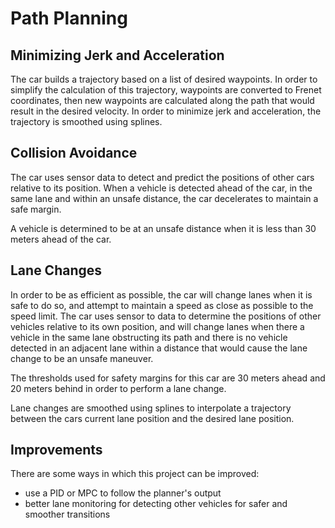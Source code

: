 # Path Planning

## Minimizing Jerk and Acceleration

The car builds a trajectory based on a list of desired waypoints. In order to simplify the calculation of this trajectory, waypoints are converted to Frenet coordinates, then new waypoints are calculated along the path that would result in the desired velocity. In order to minimize jerk and acceleration, the trajectory is smoothed using splines.

## Collision Avoidance

The car uses sensor data to detect and predict the positions of other cars relative to its position. When a vehicle is detected ahead of the car, in the same lane and within an unsafe distance, the car decelerates to maintain a safe margin.

A vehicle is determined to be at an unsafe distance when it is less than 30 meters ahead of the car.

## Lane Changes

In order to be as efficient as possible, the car will change lanes when it is safe to do so, and attempt to maintain a speed as close as possible to the speed limit. The car uses sensor to data to determine the positions of other vehicles relative to its own position, and will change lanes when there a vehicle in the same lane obstructing its path and there is no vehicle detected in an adjacent lane within a distance that would cause the lane change to be an unsafe maneuver.

The thresholds used for safety margins for this car are 30 meters ahead and 20 meters behind in order to perform a lane change.

Lane changes are smoothed using splines to interpolate a trajectory between the cars current lane position and the desired lane position.

## Improvements

There are some ways in which this project can be improved:
- use a PID or MPC to follow the planner's output
- better lane monitoring for detecting other vehicles for safer and smoother transitions
